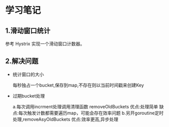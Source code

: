 # 学习笔记

## 1.滑动窗口统计
参考 Hystrix 实现一个滑动窗口计数器。

## 2.解决问题

+ 统计窗口的大小

    每秒独占一个bucket,保存到map,不存在则以当前时间戳来创建Key

+ 过期bucket处理

    a.每次调用incrment处理调用清理函数 removeOldBuckets
       优点:处理简单
       缺点:每次触发计数都需要遍历map，可能会存在效率问题
    b.另开goroutine定时处理,removeAsyOldBuckets
       优点:效率更高,异步处理
       
       
    
